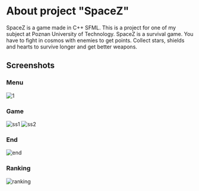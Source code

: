 # About project "SpaceZ"
SpaceZ is a game made in C++ SFML. This is a project  for one of my subject at Poznan University of Technology.
SpaceZ is a survival game. You have to fight in cosmos with enemies to get points. Collect stars, shields and hearts to survive longer and get better weapons.
## Screenshots
### Menu
 ![1](https://user-images.githubusercontent.com/32365708/44970995-43898600-af54-11e8-8579-222bfa9aca68.png)
### Game
 ![ss1](https://user-images.githubusercontent.com/32365708/44971029-60be5480-af54-11e8-857e-21400323fb28.png)
 ![ss2](https://user-images.githubusercontent.com/32365708/44971030-60be5480-af54-11e8-9f59-8dad7aae528b.png)
### End
![end](https://user-images.githubusercontent.com/32365708/44971065-7cc1f600-af54-11e8-99a7-075d9b0385e5.png)
### Ranking
![ranking](https://user-images.githubusercontent.com/32365708/44971067-7df32300-af54-11e8-9327-0f73ec353a03.png)
